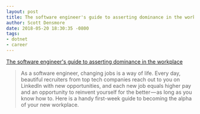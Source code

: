 ```yaml
---
layout: post
title: The software engineer's guide to asserting dominance in the workplace
author: Scott Densmore
date: 2018-05-20 18:30:35 -0800
tags:
- dotnet
- career
---
```


[The software engineer's guide to asserting dominance in the workplace](https://medium.com/feature-creep/the-software-engineer-s-guide-to-asserting-office-dominance-ddea7b598df7)

> As a software engineer, changing jobs is a way of life. Every day, beautiful recruiters from top tech companies reach out to you on LinkedIn with new opportunities, and each new job equals higher pay and an opportunity to reinvent yourself for the better — as long as you know how to. Here is a handy first-week guide to becoming the alpha of your new workplace.
